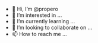 - 👋 Hi, I’m @propero
- 👀 I’m interested in ...
- 🌱 I’m currently learning ...
- 💞️ I’m looking to collaborate on ...
- 📫 How to reach me ...

<!---
propero/propero is a ✨ special ✨ repository because its `README.md` (this file) appears on your GitHub profile.
You can click the Preview link to take a look at your changes.
--->
